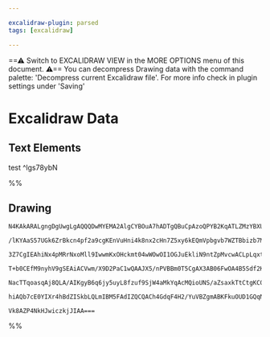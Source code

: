 ```yaml
---

excalidraw-plugin: parsed
tags: [excalidraw]

---
```

==⚠  Switch to EXCALIDRAW VIEW in the MORE OPTIONS menu of this document. ⚠== You can decompress Drawing data with the command palette: 'Decompress current Excalidraw file'. For more info check in plugin settings under 'Saving'


# Excalidraw Data

## Text Elements
test
 ^lgs78ybN

%%
## Drawing
```compressed-json
N4KAkARALgngDgUwgLgAQQQDwMYEMA2AlgCYBOuA7hADTgQBuCpAzoQPYB2KqATLZMzYBXUtiRoIACyhQ4zZAHoFAc0JRJQgEYA6bGwC2CgF7N6hbEcK4OCtptbErHALRY8RMpWdx8Q1TdIEfARcZgRmBShcZQUebQAObQBmGjoghH0EDihmbgBtcDBQMBKIEm4IfGVmAHZ4mE0AOVSSyFhECqgsKBbSzG5nAEYeABZtAFYATkHBgAZ5+fGANhmk

/lKYAaS57UGk6ZrBkcn4pf2a9cgKEnVuHni4k8nx2cHn7Z5xy6kEQmVpbgvb7WZTBbizb7MKCkNgAawQAGE2Pg2KQKgBiQYILFY3qQTS4bCw5QwoQcYhIlFoiTQ6zMOC4QLZPEQABmhHw+AAyrAwRJBB4WVCYfCAOo3SR3SHQuEIHkwPnoAXlb6k/4ccK5NCDb5sBnYNSbbXzb4k4RwACSxC1qDyAF1vqzyJkrdwOEJOd9COSsBVcIMWaTyRrmDb

3Z7CgIEAhiNx4pMRrNxoMll9IwwmKxOHckmt04wWOwOI1OGJuEkliN9ntZpMvcwACLpLqxtCsghhb6aYTkgCiwUy2Rt9u+QjgxFwLe4gxqSXi8drs1TKe+RA4sLdHvwq7YRJj3Hb+E76a6mB6NPCUAAOlxVZQACrdTqXm8s1mcKBcwhGcS8CHp99sgAMVwfQOSNVA01aaBugAQSIZQuAkYJWR6b4CygcwCHgv4kPQKA9RZPRslwb0mFdNBw23dNU

T+b0CEfM9nyhV9gSEAiACVwm/X9D2PaC1wQAAJX5/nPVBBm0T5CgAX3AB06FwOA4B5Sdf2KNpJAyX9Kj+AF1gYQgEAoAAhQliSDClkVRDFWTs+zeggbARCZKALS6fQeRFRFrOpdBMWxQLHOc0hXPcjIzKJM0ySsqlOnIDh6UZLI0MKJyXJS8L9CAjluV5HTlVjAyQrCjyvNlcViFuNA+DSkrMrKmV4XlRUIEK4KMuyLKOOEdVNWnYrOrcjyAHl9U

NacTTqoasqAj8QLA/AIKgyB6q6jy5uyL8fzuf9SjW4aMkYqAcMQioUNS/aZsaxkTtCtgKC03BW1QKjBtChqMl7clYPux6QheiBGRhKh3tKjJfpB+94B0yzHOYbAYU5AANacK2SXM6lmJJZhqXGeCWJYDIRpH8AATXLKZtBGPYRkTN4ZxGcYRgMow2AMbgNMgegCCEX9JMmAnBZqWSwc+/QepikMbQgOGDJJEhtt/Hg9sgBXiB5BA4EBeXSBIABZN

hiAQb7cE0YIXr4hBdZISkbLQLmIBM5FAdIZQCQACh4GdqF4H2/YuVBZgmABKFkuOUD1GQqN3PZ4HHffjiFeAToPQ4gUXpo+ramoQMbMM4MMtwMp1QIQLifT1jhlE59MsjNi3uGhPnvmwIhtbQZvrfTDgy6b0gW5o9jBP7vnM9KOwACsEGwHIuV7uBDeN03zf3NsO270pCUwxh73Z/Ba+g9oCvSWeiyIoQoQMaGOko4v0xRPdLY31dQhOs/d/3zdO

Vk8AZP4NkHJwiczkjJIAA===
```
%%